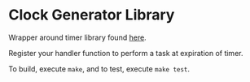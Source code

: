 # Clock Generator Library
Wrapper around timer library found [here](https://qnaplus.com/implement-periodic-timer-linux/).

Register your handler function to perform a task at expiration of timer.

To build, execute `make`, and to test, execute `make test`.
